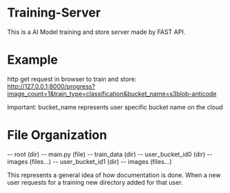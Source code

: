 # Training-Server
This is a AI Model training and store server made by FAST API.

# Example
http get request in browser to train and store:
http://127.0.0.1:8000/progress?image_count=1&train_type=classification&bucket_name=s3blob-anticode

Important: bucket_name represents user specific bucket name on the cloud

# File Organization

-- root (dir) 
    -- main.py (file)
    -- train_data (dir)
        -- user_bucket_id0 (dir)
            -- images (files...)
        -- user_bucket_id1 (dir)
            -- images (files...)

This represents a general idea of how documentation is done. When a new user requests for a training new directory added for that user.


        




